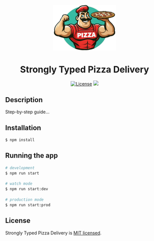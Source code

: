 <p align="center">
  <img src="strongly-typed-pizza-delivery.png" width="200" alt="Strongly Typed Pizza Delivery"/>
</p>

<h1 align="center">Strongly Typed Pizza Delivery</h1>

<p align="center">
  <a href="https://www.npmjs.com/~nestjscore" target="_blank"><img src="https://img.shields.io/github/license/robinvanderknaap/strongly-typed-pizza-delivery" alt="License" /></a>
  <a href="https://twitter.com/robinvdknaap" target="_blank"><img src="https://img.shields.io/twitter/follow/robinvdknaap.svg?style=social&label=Follow"></a>
</p>

## Description

Step-by-step guide...

## Installation

```bash
$ npm install
```

## Running the app

```bash
# development
$ npm run start

# watch mode
$ npm run start:dev

# production mode
$ npm run start:prod
```

## License

Strongly Typed Pizza Delivery is [MIT licensed](LICENSE).

